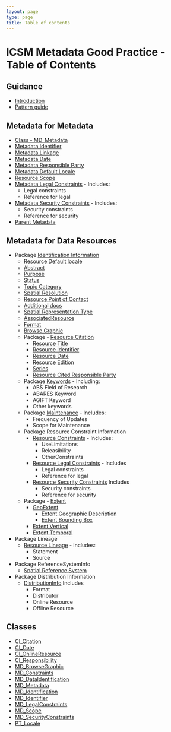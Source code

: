 ```yaml
---
layout: page
type: page
title: Table of contents
---
```

#  ICSM Metadata Good Practice - Table of Contents

## Guidance
- [Introduction](https://www.loomio.org/d/tTOvq8iC/guidanceintro)
- [Pattern guide](https://www.loomio.org/d/3IQdapFA/pattern-guide)

## Metadata for Metadata
- [Class - MD_Metadata](https://www.loomio.org/d/AniV8zO3/class-md_metadata)
- [Metadata Identifier](.MetadataIdentifier)
- [Metadata Linkage](.MetadataLinkage)
- [Metadata Date](.MetadataDate)
- [Metadata Responsible Party](.MetadataContact)
- [Metadata Default Locale](.MetadataLocale)
- [Resource Scope](.MetadataScope)
- [Metadata Legal Constraints](.MetadataLegalConstraints) - Includes:
  - Legal constraints
  - Reference for legal
- [Metadata Security Constraints](.MetadataSecurityConstraints) - Includes:
  - Security constraints
  - Reference for security
- [Parent Metadata](.ParentMetadata)

## Metadata for Data Resources
- Package [Identification Information](https://www.loomio.org/d/oqKd8GHM/class-md_dataidentification)
  - [Resource Default locale](.ResourceLocale)
  - [Abstract](.Abstract)
  - [Purpose](.Purpose)
  - [Status](.Status)
  - [Topic Category](.TopicCategory)
  - [Spatial Resolution](.SpatialResolution)
  - [Resource Point of Contact](.ResourcePointOfContact)
  - [Additional docs](.AdditionalDocs)
  - [Spatial Representation Type](.SpatialRepresentationType)
  - [AssociatedResource](.AssociatedResources)
  - [Format](.ResourceFormat)
  - [Browse Graphic](.BrowseGraphic)
  - Package - [Resource  Citation](.ResourceCitiation)
    - [Resource Title](.ResourceTitle)
    - [Resource Identifier](.ResourceIdentifier)
    - [Resource Date](.ResourceDate)
    - [Resource Edition](.ResourceEdition)
    - [Series](../ResourceSeries)
    - [Resource Cited Responsible Party](.ResourceResponsibleParty)
  - Package [Keywords](.Keywords) - Including:
      - ABS Field of Research
      - ABARES Keyword
      - AGIFT Keyword
      - Other keywords
  - Package [Maintenance](.Maintenance) - Includes:
    - Frequency of Updates
    - Scope for Maintenance
  - Package Resource Constraint Information
    - [Resource Constraints](.ResourceOtherConstraints) - Includes:
      - UseLimitations
      - Releasibility
      - OtherConstraints
    - [Resource Legal Constraints](.ResourceLegalContraints) - Includes
      - Legal constraints
      - Reference for legal
    - [Resource Security Constraints](.ResourceSecurityConstraints) Includes
      - Security constraints
      - Reference for security
  - Package - [Extent](.ResourceExtent)
    - [GeoExtent](.GeographicExtent)
      - [Extent Geographic Description](.ExtentGeographicDescription)
      - [Extent Bounding Box](.ExtentBoundingBox)
    - [Extent Vertical](.VerticalExtent)
    - [Extent Temporal](.TemporalExtents) 
- Package Lineage
  - [Resource Lineage](.ResourceLineage) - Includes:
    - Statement
    - Source
- Package ReferenceSystemInfo
  - [Spatial Reference System](.SpatialReferenceSystem)
- Package Distribution Information
  - [DistributionInfo](.DistributionInfo) Includes
    - Format
    - Distributor
    - Online Resource
    - Offline Resource

## Classes 
- [CI_Citation](https://www.loomio.org/d/Iei80UQH/class-ci_citation)
- [CI_Date](https://www.loomio.org/d/9Q8mJuea/class-ci_date)
- [CI_OnlineResource](https://www.loomio.org/d/rpyv8EnG/class-ci_onlineresource)
- [CI_Responsibility](https://www.loomio.org/d/r5blTcY0/class-ci_responsibility)
- [MD_BrowseGraphic](https://www.loomio.org/d/FVwTt5qo/class-md_browsegraphic)
- [MD_Constraints](https://www.loomio.org/d/TqdZp04C/class-md_constraints)
- [MD_DataIdentification](https://www.loomio.org/d/oqKd8GHM/class-md_dataidentification)
- [MD_Metadata](https://www.loomio.org/d/AniV8zO3/class-md_metadata)
- [MD_Identification](https://www.loomio.org/d/bziX9e1l/class-md_identification)
- [MD_Identifier](https://www.loomio.org/d/zlScHYdN/class-md_identifier)
- [MD_LegalConstraints](https://www.loomio.org/d/ugevCYJD/class-md_legalconstraints)
- [MD_Scope](https://www.loomio.org/d/bEL0fUhA/class-md_scope) 
- [MD_SecurityConstraints](https://www.loomio.org/d/1jaxGSgR/class-md_securityconstraints)
- [PT_Locale](https://www.loomio.org/d/Y8IlUVRL/class-pt_locale)

